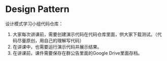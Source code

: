 # Design Pattern

设计模式学习小组代码仓库：

1. 大家每次讲课前，需要创建演示代码在代码仓库里面，供大家下载测试。（代码尽量原创，用自己的理解写代码）
2. 在讲课中，也需要运行演示代码并展示结果。
3. 在讲课前，课件需要保存在群公告里面的Google Drive里面存档。
